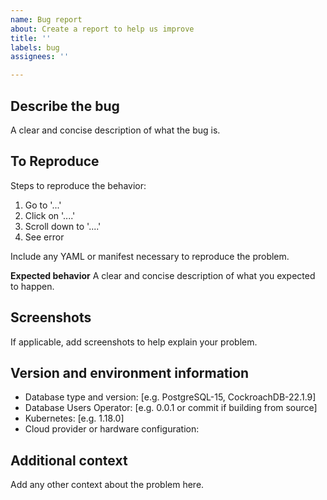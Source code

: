 ```yaml
---
name: Bug report
about: Create a report to help us improve
title: ''
labels: bug
assignees: ''

---
```


## Describe the bug
A clear and concise description of what the bug is.

## To Reproduce
Steps to reproduce the behavior:
1. Go to '...'
2. Click on '....'
3. Scroll down to '....'
4. See error

Include any YAML or manifest necessary to reproduce the problem.

**Expected behavior**
A clear and concise description of what you expected to happen.

## Screenshots
If applicable, add screenshots to help explain your problem.

## Version and environment information
- Database type and version: [e.g. PostgreSQL-15, CockroachDB-22.1.9]
- Database Users Operator: [e.g. 0.0.1 or commit if building from source]
- Kubernetes: [e.g. 1.18.0]
- Cloud provider or hardware configuration:

## Additional context
Add any other context about the problem here.
